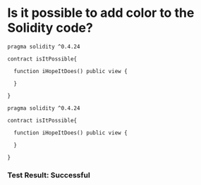 # Is it possible to add color to the Solidity code?

~~~Solidity
pragma solidity ^0.4.24

contract isItPossible{

  function iHopeItDoes() public view {
  
  }

}

~~~

```Solidity
pragma solidity ^0.4.24

contract isItPossible{

  function iHopeItDoes() public view {
  
  }

}

```

### Test Result: Successful
